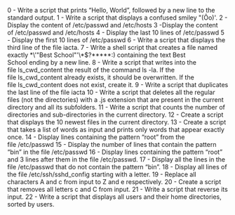 0 - Write a script that prints “Hello, World”, followed by a new line to the standard output.
1 - Write a script that displays a confused smiley "(Ôo)'.
2 - Display the content of /etc/passwd and /etc/hosts
3 -Display the content of /etc/passwd and /etc/hosts
4 - Display the last 10 lines of /etc/passwd
5 - Display the first 10 lines of /etc/passwd
6 - Write a script that displays the third line of the file iacta.
7 - Write a shell script that creates a file named exactly \*\\'"Best School"\'\\*$\?\*\*\*\*\*:) containing the text Best School ending by a new line.
8 - Write a script that writes into the file ls_cwd_content the result of the command ls -la. If the file ls_cwd_content already exists, it should be overwritten. If the file ls_cwd_content does not exist, create it.
9 - Write a script that duplicates the last line of the file iacta
10 - Write a script that deletes all the regular files (not the directories) with a .js extension that are present in the current directory and all its subfolders.
11 - Write a script that counts the number of directories and sub-directories in the current directory.
12 - Create a script that displays the 10 newest files in the current directory.
13 - Create a script that takes a list of words as input and prints only words that appear exactly once.
14 - Display lines containing the pattern “root” from the file /etc/passwd
15 - Display the number of lines that contain the pattern “bin” in the file /etc/passwd
16 - Display lines containing the pattern “root” and 3 lines after them in the file /etc/passwd.
17 - Display all the lines in the file /etc/passwd that do not contain the pattern “bin”.
18 - Display all lines of the file /etc/ssh/sshd_config starting with a letter.
19 - Replace all characters A and c from input to Z and e respectively.
20 - Create a script that removes all letters c and C from input.
21 - Write a script that reverse its input.
22 - Write a script that displays all users and their home directories, sorted by users.
